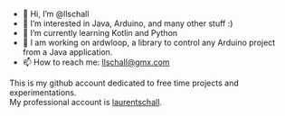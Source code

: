 - 👋 Hi, I’m @llschall
- 👀 I’m interested in Java, Arduino, and many other stuff :)
- 🌱 I’m currently learning Kotlin and Python
- 💞️  I am working on ardwloop, a library to control any Arduino project from a Java application.
- 📫 How to reach me: llschall@gmx.com

This is my github account dedicated to free time projects and experimentations.<br>
My professional account is [laurentschall](https://github.com/laurentschall).

<!---
llschall/llschall is a ✨ special ✨ repository because its `README.md` (this file) appears on your GitHub profile.
You can click the Preview link to take a look at your changes.
--->
